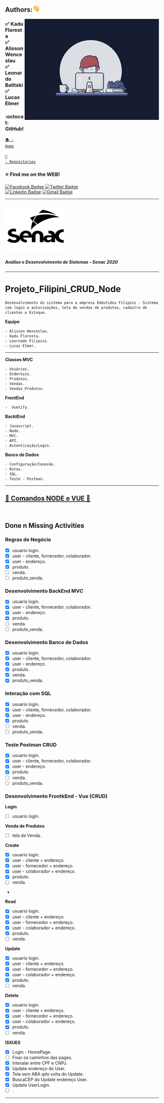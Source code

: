 <p><h2> Authors:<img src="https://github.com/KaduFloresta/KaduFloresta/blob/main/img/Hi.gif?raw=true" width="25"></h2>
<img align="right" alt="GIF" src="https://github.com/KaduFloresta/KaduFloresta/blob/main/img/gif2.gif?raw=true" width="440";/> 
<h3> ✅ Kadu Floresta <br>
 ✅ Alisson Wenceslau <br>
 ✅ Leonardo Balitski <br>
 ✅ Lucas Elmer</h3> 

<h3>:octocat: GitHub!</h3>

 <code><a href="https://github.com/KaduFloresta" title="HomeGit">🏠 - Home</a><br></code><br>
 <code><a href="https://github.com/KaduFloresta?tab=repositories" title="RepoGit">📂 - Repositories</a><br></code>
</p>

<h3>⭐ Find me on the WEB!</h3>

[![Facebook Badge](https://img.shields.io/badge/-Kadu_Floresta-lightblue?style=flat-square&logo=Facebook&logoColor=white&link=https://www.facebook.com/kadu.floresta)](https://www.facebook.com/kadu.floresta)
[![Twitter Badge](https://img.shields.io/badge/-@kadu_kururu-1ca0f1?style=flat-square&labelColor=1ca0f1&logo=twitter&logoColor=white&link=https://twitter.com/kadu_kururu)](https://twitter.com/kadu_kururu)
<br>
[![Linkedin Badge](https://img.shields.io/badge/-Kadu_Floresta-blue?style=flat-square&logo=Linkedin&logoColor=white&link=https://www.linkedin.com/in/kadufloresta/)](https://www.linkedin.com/in/kadufloresta/)
[![Gmail Badge](https://img.shields.io/badge/-cefloresta1@gmail.com-c14438?style=flat-square&logo=Gmail&logoColor=white&link=mailto:cefloresta1@gmail.com)](mailto:cefloresta1@gmail.com)

<hr>
<a href="https://portal.sc.senac.br/portal/site/descontos-e-bolsas/senac-joinville"><img src="https://github.com/KaduFloresta/JavaScript_WebSite/raw/master/img/senac.png" alt="drawing" width="200"/></a><h5>Análise e Desenvolvimento de Sistemas - Senac 2020</h5> 

---

# Projeto_Filipini_CRUD_Node
```
Desenvolvimento do sistema para a empresa Embutidos Filipini - Sistema com login e autorizações, tela de vendas de produtos, cadastro de clientes e Estoque.
```

**Equipe**
```
- Alisson Wenceslau.
- Kadu Floresta.
- Leornado Filipini.
- Lucas Elmer.
```
---

**Classes MVC**
```
- Usuários.
- Endereços.
- Produtos.
- Vendas.
- Vendas_Produtos.
```
**FrontEnd**
```
-  Vuetify.
```

**BacktEnd**
```
- Javascript.
- Node.
- MVC.
- API.
- Autenticação/Login.
```

**Banco de Dados**
```
- Configuração/Conexão.
- Rotas.
- SQL.
- Teste - Postman.
```
  
---
<h2><a href="https://github.com/KaduFloresta/Projeto_Filipini_CRUD_Node/blob/main/SistemaFilipini/frontend/db_filipini/comandos.md" title="Comandos">🐛 Comandos NODE e VUE 🐛</a><br></h2><br>

## Done n Missing Activities

### Regras de Negócio
- [X] usuario login.
- [X] user - cliente, fornecedor, colaborador.
- [X] user - endereço.
- [X] produto.
- [ ] venda.
- [ ] produto_venda.

### Desenvolvimento BackEnd MVC
- [X] usuario login.
- [X] user - cliente, fornecedor, colaborador.
- [X] user - endereço.
- [X] produto.
- [ ] venda.
- [ ] produto_venda.

### Desenvolvimento Banco de Dados
- [X] usuario login.
- [X] user - cliente, fornecedor, colaborador.
- [X] user - endereço.
- [X] produto.
- [X] venda.
- [X] produto_venda.
  
### Interação com SQL
- [X] usuario login.
- [X] user - cliente, fornecedor, colaborador.
- [X] user - endereço.
- [X] produto.
- [ ] venda.
- [ ] produto_venda.

### Teste Postman CRUD
- [X] usuario login.
- [X] user - cliente, fornecedor, colaborador.
- [X] user - endereço.
- [X] produto.
- [ ] venda.
- [ ] produto_venda.

### Desenvolvimento FrontkEnd - Vue (CRUD)
**Login**
- [ ] usuario login.

**Venda de Produtos**
- [ ] tela de Venda.

**Create**
- [X] usuario login.
- [X] user - cliente + endereço.
- [X] user - fornecedor + endereço.
- [X] user - colaborador + endereço.
- [X] produto.
- [ ] venda.
- 
**Read**
- [X] usuario login.
- [X] user - cliente + endereço.
- [X] user - fornecedor + endereço.
- [X] user - colaborador + endereço.
- [X] produto.
- [ ] venda.

**Update**
- [X] usuario login.
- [X] user - cliente + endereço.
- [X] user - fornecedor + endereço.
- [X] user - colaborador + endereço.
- [X] produto.
- [ ] venda.

**Delete**
- [X] usuario login.
- [X] user - cliente + endereço.
- [X] user - fornecedor + endereço.
- [X] user - colaborador + endereço.
- [X] produto.
- [ ] venda.

**ISSUES**
- [X] Login - HomePage.
- [ ] Fixar os caminhos das pages.
- [X] Interalar entre CPF e CNPJ.
- [X] Update endereço do User.
- [X] Tela sem ABA qdo volta do Update.
- [X] BuscaCEP do Update endereço User.
- [X] Update UserLogin.
- [ ] .

---
